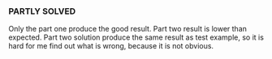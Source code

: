 ### PARTLY SOLVED
Only the part one produce the good result.
Part two result is lower than expected.
Part two solution produce the same result as test example, 
so it is hard for me find out what is wrong, because it is not obvious.
